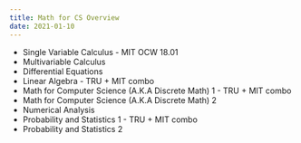 ```yaml
---
title: Math for CS Overview
date: 2021-01-10
---
```


* Single Variable Calculus - MIT OCW 18.01
* Multivariable Calculus
* Differential Equations
* Linear Algebra - TRU + MIT combo
* Math for Computer Science (A.K.A Discrete Math) 1 - TRU + MIT combo
* Math for Computer Science (A.K.A Discrete Math) 2
* Numerical Analysis
* Probability and Statistics 1 - TRU + MIT combo
* Probability and Statistics 2
<br>

<br>

